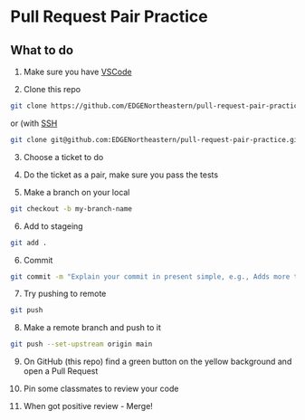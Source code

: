 # Pull Request Pair Practice

## What to do

1. Make sure you have [VSCode](https://code.visualstudio.com/)

2. Clone this repo

```bash
git clone https://github.com/EDGENortheastern/pull-request-pair-practice.git
```

or (with [SSH](https://docs.github.com/en/authentication/connecting-to-github-with-ssh/generating-a-new-ssh-key-and-adding-it-to-the-ssh-agent)

```bash
git clone git@github.com:EDGENortheastern/pull-request-pair-practice.git
```

3. Choose a ticket to do

4. Do the ticket as a pair, make sure you pass the tests

5. Make a branch on your local

```bash
git checkout -b my-branch-name
```
6. Add to stageing

```bash
git add .
```

6. Commit

```bash
git commit -m "Explain your commit in present simple, e.g., Adds more tests"
```

7. Try pushing to remote

```bash
git push
```

8. Make a remote branch and push to it

```bash
git push --set-upstream origin main
```

9. On GitHub (this repo) find a green button on the yellow background and open a Pull Request

10. Pin some classmates to review your code

11. When got positive review - Merge!
